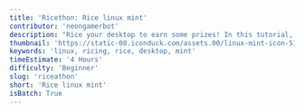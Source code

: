 ```yaml
---
title: 'Ricethon: Rice linux mint'
contributor: 'neongamerbot'
description: "Rice your desktop to earn some prizes! In this tutorial, you'll learn how to rice your desktop using Linux Mint."
thumbnail: 'https://static-00.iconduck.com/assets.00/linux-mint-icon-512x459-nza5jg09.png'
keywords: 'linux, ricing, rice, desktop, mint'
timeEstimate: '4 Hours' 
difficulty: 'Beginner'
slug: 'riceathon'
short: 'Rice linux mint'
isBatch: True
---
```

